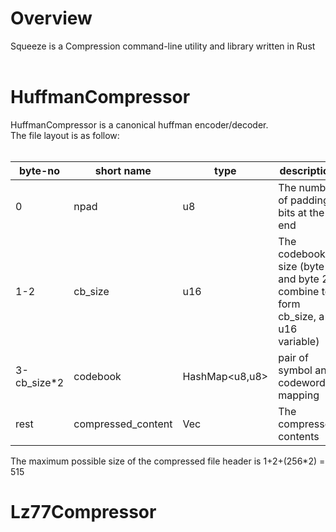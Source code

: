 <h1>Overview</h1>
Squeeze is a Compression command-line utility and library written in Rust<br><br>

<h1> HuffmanCompressor</h1>
HuffmanCompressor is a canonical huffman encoder/decoder.<br>
The file layout is as follow:<br><br>

|byte-no|short name|type|description|
|---|---|---|---|
|0|npad|u8|The number of padding bits at the end
|1-2|cb_size|u16|The codebook size (byte 1 and byte 2 combine to form cb_size, a u16 variable)
|3-cb_size*2|codebook|HashMap<u8,u8>|pair of symbol and codeword mapping
|rest|compressed_content|Vec<u8>|The compressed contents

The maximum possible size of the compressed file header is 1+2+(256*2) = 515
<h1> Lz77Compressor</h1>